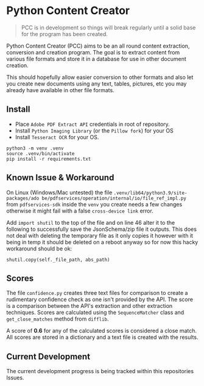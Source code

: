 # Python Content Creator
> PCC is in development so things will break regularly until a solid base for 
> the program has been created.

Python Content Creator (PCC) aims to be an all round content extraction, 
conversion and creation program. The goal is to extract content from various 
file formats and store it in a database for use in other document creation. 

This should hopefully allow easier conversion to other formats and also let you 
create new documents using any text, tables, pictures, etc you may already have 
available in other file formats.

## Install
- Place `Adobe PDF Extract API` credentials in root of repository.
- Install `Python Imaging Library` (or the `Pillow fork`) for your OS
- Install `Tesseract OCR` for your OS.

```
python3 -m venv .venv
source .venv/bin/activate
pip install -r requirements.txt
```

## Known Issue & Workaround
On Linux (Windows/Mac untested) the file `.venv/lib64/python3.9/site-packages/ado
be/pdfservices/operation/internal/io/file_ref_impl.py` from `pdfservices-sdk` 
inside the `venv` you create needs a few changes otherwise it might fail with a 
false `cross-device link` error.

Add `import shutil` to the top of the file and on line 46 alter it to the 
following to successfully save the JsonSchema/zip file it outputs. This does not 
deal with deleting the temporary file as it only copies it however with it being 
in temp it should be deleted on a reboot anyway so for now this hacky workaround 
should be ok:

```
shutil.copy(self._file_path, abs_path)
```

## Scores
The file `confidence.py` creates three text files for comparison to create a 
rudimentary confidence check as one isn't provided by the API. The score is a 
comparison between the API's extraction and other extraction techniques. Scores 
are calculated using the `SequenceMatcher` class and `get_close_matches` method 
from `difflib`. 

A score of **0.6** for any of the calculated scores is considered a close match. 
All scores are stored in a dictionary and a text file is created with the 
results.

## Current Development
The current development progress is being tracked within this repositories 
Issues.
